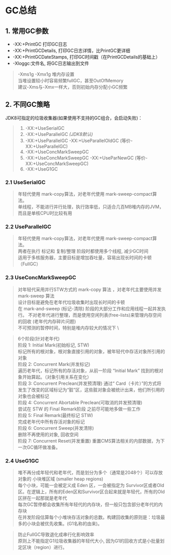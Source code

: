 # GC总结
## 1. 常用GC参数
- -XX:+PrintGC 打印GC日志
- -XX:+PrintGCDetails, 打印GC日志详情，比PrintGC更详细
- -XX:+PrintGCDateStamps, 打印GC时间戳（在PrintGCDetails的基础上）
- -Xloggc:文件名, 将GC日志输出到文件
> -Xms1g -Xmx1g 堆内存设置 \
> 当堆设置较小时容易频繁fullGC，甚至OutOfMemory \
> 建议-Xms与-Xmx一样大，否则初始内存分配小GC频繁
## 2. 不同GC策略
JDK8可指定的垃圾收集器(如果使用不支持的GC组合，会启动失败)：
> 1. -XX:+UseSerialGC 
> 2. -XX:+UseParallelGC *(JDK8默认)*
> 3. -XX:+UseParallelGC -XX:+UseParallelOldGC (等价-XX:+UseParallelGC)
> 4. -XX:+UseConcMarkSweepGC
> 5. -XX:+UseConcMarkSweepGC -XX:+UseParNewGC (等价-XX:+UseConcMarkSweepGC)
> 6. -XX:+UseG1GC
### 2.1 UseSerialGC
> 年轻代使用 mark-copy算法，对老年代使用 mark-sweep-compact算法。\
> 单线程，不能进行并行处理，执行效率低，只适合几百MB堆内存的JVM，而且是单核CPU时比较有用
### 2.2 UseParallelGC
> 年轻代使用 mark-copy算法，对老年代使用 mark-sweep-compact算法。\
> 两者在执行 标记和 复制/整理 阶段时都使用多个线程, 减少GC时间\
> 适用于多核服务器，主要目标是增加吞吐量，容易出现长时间的卡顿（FullGC）
### 2.3 UseConcMarkSweepGC
> 对年轻代采用并行STW方式的 mark-copy 算法 ，对老年代主要使用并发 mark-sweep 算法 \
> 设计目标是避免在老年代垃圾收集时出现长时间的卡顿 \
> 在 mark-and-sweep (标记-清除) 阶段的大部分工作和应用线程一起并发执行。
> 不对老年代进行整理，而是使用空闲列表(free-lists)来管理内存空间的回收 (老年代内存碎片问题) \
> 不可预测的暂停时间，特别是堆内存较大的情况下 \

> 6个阶段(针对老年代) \
> 阶段 1: Initial Mark(初始标记, STW) \
> 标记所有的根对象，根对象直接引用的对象，被年轻代中存活对象所引用的对象 \
> 阶段 2: Concurrent Mark(并发标记) \
> 遍历老年代，标记所有的存活对象，从前一阶段 “Initial Mark” 找到的根对象开始算起。（对象引用关系在变化） \
> 阶段 3: Concurrent Preclean(并发预清理)
> 通过“ Card（卡片）”的方式将发生了改变的区域标记为“脏”区，这些脏对象会被统计出来，他们所引用的对象也会被标记 \
> 阶段 4: Concurrent Abortable Preclean(可取消的并发预清理) \
> 尝试在 STW 的 Final Remark阶段 之前尽可能地多做一些工作 \
> 阶段 5: Final Remark(最终标记 STW) \
> 完成老年代中所有存活对象的标记\
> 阶段 6: Concurrent Sweep(并发清除)\
> 删除不再使用的对象, 回收空间\
> 阶段 7: Concurrent Reset(并发重置)
> 重置CMS算法相关的内部数据，为下一次GC循环做准备。

### 2.4 UseG1GC
> 堆不再分成年轻代和老年代，而是划分为多个（通常是2048个）可以存放对象的 小块堆区域
(smaller heap regions) \
> 每个小块，可能一会被定义成 Eden 区，一会被指定为 Survivor区或者Old区。在逻辑上，所有的Eden区和Survivor区合起来就是年轻代，所有的Old区拼在一起那就是老年代 \
> 每次GC暂停都会收集所有年轻代的内存块，但一般只包含部分老年代的内存块 \
> 在并发阶段估算每个小堆块存活对象的总数。构建回收集的原则是：垃圾最多的小块会被优先收集。(G1名称的由来)。

> 防止FullGC导致退化成串行化影响效率 \
> 原则上不能指定G1垃圾收集器的年轻代大小, 因为G1的回收方式是小批量划定区块（region）进行。
